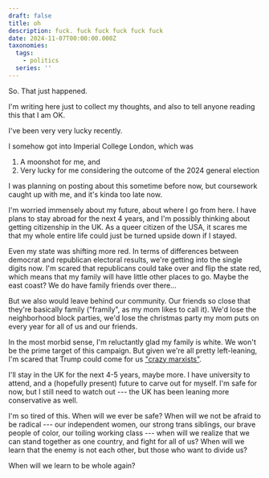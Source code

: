```yaml
---
draft: false
title: oh
description: fuck. fuck fuck fuck fuck fuck
date: 2024-11-07T00:00:00.000Z
taxonomies:
  tags:
    - politics
  series: ''
---
```


So. That just happened.

I'm writing here just to collect my thoughts, and also to tell anyone reading this that I am OK.

I've been very very lucky recently.

I somehow got into Imperial College London, which was

1. A moonshot for me, and 
2. Very lucky for me considering the outcome of the 2024 general election

I was planning on posting about this sometime before now, but coursework caught up with me, and it's kinda too late now.

I'm worried immensely about my future, about where I go from here. I have plans to stay abroad for the next 4 years, and I'm possibly thinking about getting citizenship in the UK. As a queer citizen of the USA, it scares me that my whole entire life could just be turned upside down if I stayed.

Even my state was shifting more red. In terms of differences between democrat and republican electoral results, we're getting into the single digits now. I'm scared that republicans could take over and flip the state red, which means that my family will have little other places to go. Maybe the east coast? We do have family friends over there...

But we also would leave behind our community. Our friends so close that they're basically family ("framily", as my mom likes to call it). We'd lose the neighborhood block parties, we'd lose the christmas party my mom puts on every year for all of us and our friends.

In the most morbid sense, I'm reluctantly glad my family is white. We won't be the prime target of this campaign. But given we're all pretty left-leaning, I'm scared that Trump could come for us ["crazy marxists"](https://apnews.com/article/donald-trump-enemies-from-within-5c4a34776469a55e71d3ba4d4e68cf62). 

I'll stay in the UK for the next 4-5 years, maybe more. I have university to attend, and a (hopefully present) future to carve out for myself. I'm safe for now, but I still need to watch out --- the UK has been leaning more conservative as well.

I'm so tired of this. When will we ever be safe? When will we not be afraid to be radical --- our independent women, our strong trans siblings, our brave people of color, our toiling working class --- when will we realize that we can stand together as one country, and fight for all of us? When will we learn that the enemy is not each other, but those who want to divide us?

When will we learn to be whole again?
